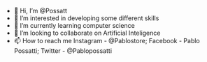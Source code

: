 - 👋 Hi, I’m @Possatt
- 👀 I’m interested in developing some different skills
- 🌱 I’m currently learning computer science
- 💞️ I’m looking to collaborate on Artificial Inteligence
- 📫 How to reach me Instagram - @Pablostore; Facebook - Pablo Possatti; Twitter - @Pablopossatti

<!---
Possatt/Possatt is a ✨ special ✨ repository because its `README.md` (this file) appears on your GitHub profile.
You can click the Preview link to take a look at your changes.
--->
